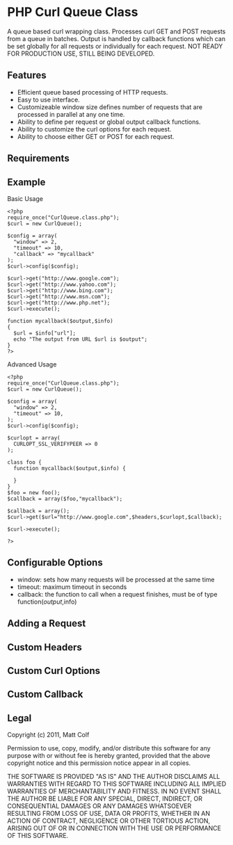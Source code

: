 PHP Curl Queue Class
====================

A queue based curl wrapping class. Processes curl GET and POST requests from a queue in batches. Output is handled by callback functions which can be set globally for all requests or individually for each request. NOT READY FOR PRODUCTION USE, STILL BEING DEVELOPED.

Features
--------

- Efficient queue based processing of HTTP requests.
- Easy to use interface.
- Customizeable window size defines number of requests that are processed in parallel at any one time.
- Ability to define per request or global output callback functions.
- Ability to customize the curl options for each request.
- Ability to choose either GET or POST for each request.

Requirements
------------



Example
-------

Basic Usage

````
<?php
require_once("CurlQueue.class.php");
$curl = new CurlQueue();

$config = array(
  "window" => 2,
  "timeout" => 10,
  "callback" => "mycallback"
);
$curl->config($config);

$curl->get("http://www.google.com");
$curl->get("http://www.yahoo.com");
$curl->get("http://www.bing.com");
$curl->get("http://www.msn.com");
$curl->get("http://www.php.net");
$curl->execute();

function mycallback($output,$info)
{
  $url = $info["url"];
  echo "The output from URL $url is $output";
}
?>
````

Advanced Usage

````
<?php
require_once("CurlQueue.class.php");
$curl = new CurlQueue();

$config = array(
  "window" => 2,
  "timeout" => 10,
);
$curl->config($config);

$curlopt = array(
  CURLOPT_SSL_VERIFYPEER => 0
);

class foo {
  function mycallback($output,$info) {
  
  }
}
$foo = new foo();
$callback = array($foo,"mycallback");

$callback = array();
$curl->get($url="http://www.google.com",$headers,$curlopt,$callback);

$curl->execute();

?>
````

Configurable Options
--------------------

- window: sets how many requests will be processed at the same time
- timeout: maximum timeout in seconds
- callback: the function to call when a request finishes, must be of type function($output,$info)

Adding a Request
----------------

Custom Headers
--------------

Custom Curl Options
-------------------

Custom Callback
---------------

Legal
-----

Copyright (c) 2011, Matt Colf

Permission to use, copy, modify, and/or distribute this software for any
purpose with or without fee is hereby granted, provided that the above
copyright notice and this permission notice appear in all copies.

THE SOFTWARE IS PROVIDED "AS IS" AND THE AUTHOR DISCLAIMS ALL WARRANTIES
WITH REGARD TO THIS SOFTWARE INCLUDING ALL IMPLIED WARRANTIES OF
MERCHANTABILITY AND FITNESS. IN NO EVENT SHALL THE AUTHOR BE LIABLE FOR
ANY SPECIAL, DIRECT, INDIRECT, OR CONSEQUENTIAL DAMAGES OR ANY DAMAGES
WHATSOEVER RESULTING FROM LOSS OF USE, DATA OR PROFITS, WHETHER IN AN
ACTION OF CONTRACT, NEGLIGENCE OR OTHER TORTIOUS ACTION, ARISING OUT OF
OR IN CONNECTION WITH THE USE OR PERFORMANCE OF THIS SOFTWARE.

